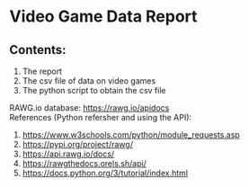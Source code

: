 # Video Game Data Report

## Contents:
1. The report
2. The csv file of data on video games
3. The python script to obtain the csv file

RAWG.io database: https://rawg.io/apidocs \
References (Python refersher and using the API): 
1. https://www.w3schools.com/python/module_requests.asp
2. https://pypi.org/project/rawg/
3. https://api.rawg.io/docs/
4. https://rawgthedocs.orels.sh/api/
5. https://docs.python.org/3/tutorial/index.html
